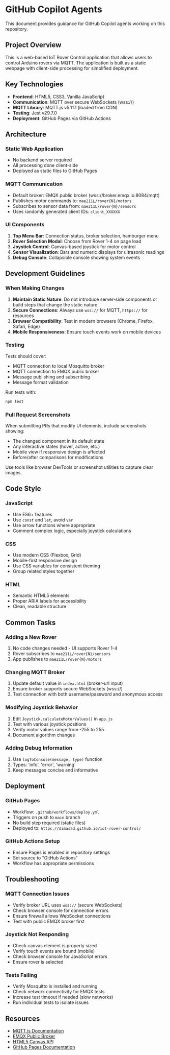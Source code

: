 # GitHub Copilot Agents

This document provides guidance for GitHub Copilot agents working on this repository.

## Project Overview

This is a web-based IoT Rover Control application that allows users to control Arduino rovers via MQTT. The application is built as a static webpage with client-side processing for simplified deployment.

## Key Technologies

- **Frontend**: HTML5, CSS3, Vanilla JavaScript
- **Communication**: MQTT over secure WebSockets (wss://)
- **MQTT Library**: MQTT.js v5.11.1 (loaded from CDN)
- **Testing**: Jest v29.7.0
- **Deployment**: GitHub Pages via GitHub Actions

## Architecture

### Static Web Application
- No backend server required
- All processing done client-side
- Deployed as static files to GitHub Pages

### MQTT Communication
- Default broker: EMQX public broker (wss://broker.emqx.io:8084/mqtt)
- Publishes motor commands to: `mae211L/rover{N}/motors`
- Subscribes to sensor data from: `mae211L/rover{N}/sensors`
- Uses randomly generated client IDs: `client_XXXXXX`

### UI Components
1. **Top Menu Bar**: Connection status, broker selection, hamburger menu
2. **Rover Selection Modal**: Choose from Rover 1-4 on page load
3. **Joystick Control**: Canvas-based joystick for motor control
4. **Sensor Visualization**: Bars and numeric displays for ultrasonic readings
5. **Debug Console**: Collapsible console showing system events

## Development Guidelines

### When Making Changes

1. **Maintain Static Nature**: Do not introduce server-side components or build steps that change the static nature
2. **Secure Connections**: Always use `wss://` for MQTT, `https://` for resources
3. **Browser Compatibility**: Test in modern browsers (Chrome, Firefox, Safari, Edge)
4. **Mobile Responsiveness**: Ensure touch events work on mobile devices

### Testing

Tests should cover:
- MQTT connection to local Mosquitto broker
- MQTT connection to EMQX public broker
- Message publishing and subscribing
- Message format validation

Run tests with:
```bash
npm test
```

### Pull Request Screenshots

When submitting PRs that modify UI elements, include screenshots showing:
- The changed component in its default state
- Any interactive states (hover, active, etc.)
- Mobile view if responsive design is affected
- Before/after comparisons for modifications

Use tools like browser DevTools or screenshot utilities to capture clear images.

## Code Style

### JavaScript
- Use ES6+ features
- Use `const` and `let`, avoid `var`
- Use arrow functions where appropriate
- Comment complex logic, especially joystick calculations

### CSS
- Use modern CSS (Flexbox, Grid)
- Mobile-first responsive design
- Use CSS variables for consistent theming
- Group related styles together

### HTML
- Semantic HTML5 elements
- Proper ARIA labels for accessibility
- Clean, readable structure

## Common Tasks

### Adding a New Rover
1. No code changes needed - UI supports Rover 1-4
2. Rover subscribes to `mae211L/rover{N}/sensors`
3. App publishes to `mae211L/rover{N}/motors`

### Changing MQTT Broker
1. Update default value in `index.html` (broker-url input)
2. Ensure broker supports secure WebSockets (wss://)
3. Test connection with both username/password and anonymous access

### Modifying Joystick Behavior
1. Edit `Joystick.calculateMotorValues()` in `app.js`
2. Test with various joystick positions
3. Verify motor values range from -255 to 255
4. Document algorithm changes

### Adding Debug Information
1. Use `logToConsole(message, type)` function
2. Types: 'info', 'error', 'warning'
3. Keep messages concise and informative

## Deployment

### GitHub Pages
- Workflow: `.github/workflows/deploy.yml`
- Triggers on push to `main` branch
- No build step required (static files)
- Deployed to: `https://dimasad.github.io/iot-rover-control/`

### GitHub Actions Setup
- Ensure Pages is enabled in repository settings
- Set source to "GitHub Actions"
- Workflow has appropriate permissions

## Troubleshooting

### MQTT Connection Issues
- Verify broker URL uses `wss://` (secure WebSockets)
- Check browser console for connection errors
- Ensure firewall allows WebSocket connections
- Test with public EMQX broker first

### Joystick Not Responding
- Check canvas element is properly sized
- Verify touch events are bound (mobile)
- Check browser console for JavaScript errors
- Ensure rover is selected

### Tests Failing
- Verify Mosquitto is installed and running
- Check network connectivity for EMQX tests
- Increase test timeout if needed (slow networks)
- Run individual tests to isolate issues

## Resources

- [MQTT.js Documentation](https://github.com/mqttjs/MQTT.js)
- [EMQX Public Broker](https://www.emqx.com/en/mqtt/public-mqtt5-broker)
- [HTML5 Canvas API](https://developer.mozilla.org/en-US/docs/Web/API/Canvas_API)
- [GitHub Pages Documentation](https://docs.github.com/en/pages)
